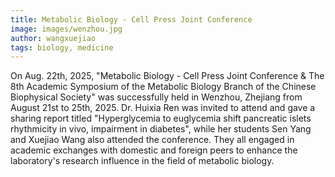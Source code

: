 ```yaml
---
title: Metabolic Biology - Cell Press Joint Conference
image: images/wenzhou.jpg
author: wangxuejiao
tags: biology, medicine
---
```


On Aug. 22th, 2025, "Metabolic Biology - Cell Press Joint Conference & The 8th Academic Symposium of the Metabolic Biology Branch of the Chinese Biophysical Society" was successfully held in Wenzhou, Zhejiang from August 21st to 25th, 2025. Dr. Huixia Ren was invited to attend and gave a sharing report titled "Hyperglycemia to euglycemia shift pancreatic islets rhythmicity in vivo, impairment in diabetes", while her students Sen Yang and Xuejiao Wang also attended the conference. They all engaged in academic exchanges with domestic and foreign peers to enhance the laboratory's research influence in the field of metabolic biology.